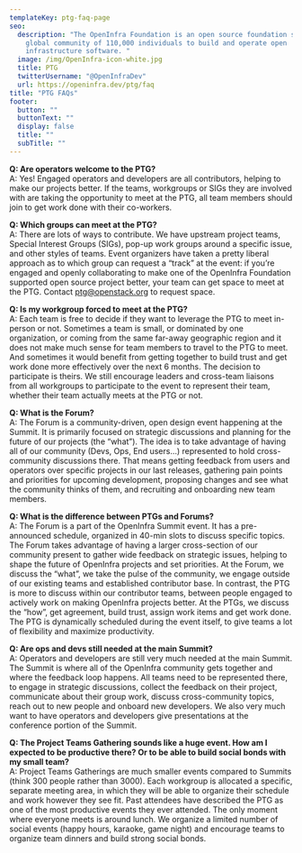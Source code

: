 ```yaml
---
templateKey: ptg-faq-page
seo:
  description: "The OpenInfra Foundation is an open source foundation supporting a
    global community of 110,000 individuals to build and operate open
    infrastructure software. "
  image: /img/OpenInfra-icon-white.jpg
  title: PTG
  twitterUsername: "@OpenInfraDev"
  url: https://openinfra.dev/ptg/faq
title: "PTG FAQs"
footer:
  button: ""
  buttonText: ""
  display: false
  title: ""
  subTitle: ""
---
```


**Q: Are operators welcome to the PTG?**<br>
A: Yes! Engaged operators and developers are all contributors, helping to make our projects better. If the teams, workgroups or SIGs they are involved with are taking the opportunity to meet at the PTG, all team members should join to get work done with their co-workers.
 

**Q: Which groups can meet at the PTG?**<br>
A: There are lots of ways to contribute. We have upstream project teams, Special Interest Groups (SIGs), pop-up work groups around a specific issue, and other styles of teams. Event organizers have taken a pretty liberal approach as to which group can request a “track” at the event: if you’re engaged and openly collaborating to make one of the OpenInfra Foundation supported open source project better, your team can get space to meet at the PTG. Contact ptg@openstack.org to request space.
 

**Q: Is my workgroup forced to meet at the PTG?**<br>
A: Each team is free to decide if they want to leverage the PTG to meet in-person or not. Sometimes a team is small, or dominated by one organization, or coming from the same far-away geographic region and it does not make much sense for team members to travel to the PTG to meet. And sometimes it would benefit from getting together to build trust and get work done more effectively over the next 6 months. The decision to participate is theirs. We still encourage leaders and cross-team liaisons from all workgroups to participate to the event to represent their team, whether their team actually meets at the PTG or not.
  

**Q: What is the Forum?**<br>
A: The Forum is a community-driven, open design event happening at the Summit. It is primarily focused on strategic discussions and planning for the future of our projects (the “what”). The idea is to take advantage of having all of our community (Devs, Ops, End users…) represented to hold cross-community discussions there. That means getting feedback from users and operators over specific projects in our last releases, gathering pain points and priorities for upcoming development, proposing changes and see what the community thinks of them, and recruiting and onboarding new team members.
 

**Q: What is the difference between PTGs and Forums?**<br>
A: The Forum is a part of the OpenInfra Summit event. It has a pre-announced schedule, organized in 40-min slots to discuss specific topics. The Forum takes advantage of having a larger cross-section of our community present to gather wide feedback on strategic issues, helping to shape the future of OpenInfra projects and set priorities. At the Forum, we discuss the “what”, we take the pulse of the community, we engage outside of our existing teams and established contributor base.
In contrast, the PTG is more to discuss within our contributor teams, between people engaged to actively work on making OpenInfra projects better. At the PTGs, we discuss the “how”, get agreement, build trust, assign work items and get work done. The PTG is dynamically scheduled during the event itself, to give teams a lot of flexibility and maximize productivity.
  

**Q: Are ops and devs still needed at the main Summit?**<br>
A: Operators and developers are still very much needed at the main Summit. The Summit is where all of the OpenInfra community gets together and where the feedback loop happens. All teams need to be represented there, to engage in strategic discussions, collect the feedback on their project, communicate about their group work, discuss cross-community topics, reach out to new people and onboard new developers. We also very much want to have operators and developers give presentations at the conference portion of the Summit.
 

**Q: The Project Teams Gathering sounds like a huge event. How am I expected to be productive there? Or to be able to build social bonds with my small team?**<br>
A: Project Teams Gatherings are much smaller events compared to Summits (think 300 people rather than 3000). Each workgroup is allocated a specific, separate meeting area, in which they will be able to organize their schedule and work however they see fit. Past attendees have described the PTG as one of the most productive events they ever attended. The only moment where everyone meets is around lunch. We organize a limited number of social events (happy hours, karaoke, game night) and encourage teams to organize team dinners and build strong social bonds.